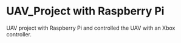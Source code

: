 # UAV_Project with Raspberry Pi
UAV project with Raspberry Pi and controlled the UAV with an Xbox controller.
